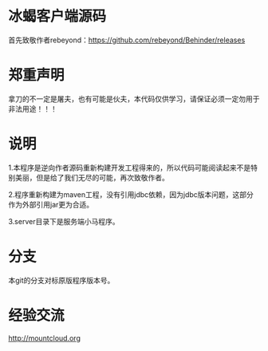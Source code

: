 # 冰蝎客户端源码
首先致敬作者rebeyond：https://github.com/rebeyond/Behinder/releases

# 郑重声明
拿刀的不一定是屠夫，也有可能是伙夫，本代码仅供学习，请保证必须一定勿用于非法用途！！！

# 说明
1.本程序是逆向作者源码重新构建开发工程得来的，所以代码可能阅读起来不是特别美丽，但是给了我们无尽的可能，再次致敬作者。

2.程序重新构建为maven工程，没有引用jdbc依赖，因为jdbc版本问题，这部分作为外部引用jar更为合适。

3.server目录下是服务端小马程序。

# 分支
本git的分支对标原版程序版本号。

# 经验交流
http://mountcloud.org
